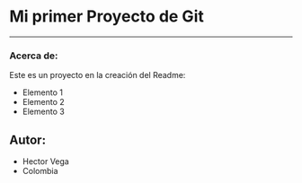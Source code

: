 # Mi primer Proyecto de Git
---
### Acerca de:

Este es un proyecto en la creación del Readme:

- Elemento 1
- Elemento 2
- Elemento 3

## Autor:

* Hector Vega
* Colombia


